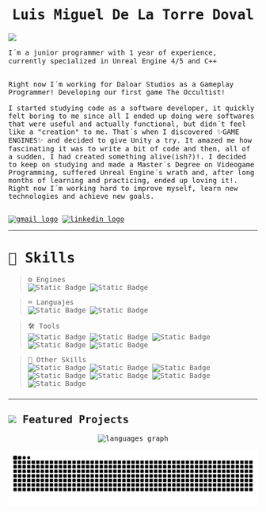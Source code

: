# <div align="center"> <samp>Luis Miguel De La Torre Doval </samp></div>

 <a href="https://theoccultist.com"><img align="center" width="1050px" src="https://media.discordapp.net/attachments/1242433412757848135/1272557046436462793/1500x500.png?ex=66bb689a&is=66ba171a&hm=0eef52abd0629a6aef14eff1f04005b0eb7f15f3f59b9a257830ee7b9aae0279&=&format=webp&quality=lossless&width=1409&height=470" /></a>
 
<samp>
I´m a junior programmer with 1 year of experience, currently specialized in Unreal Engine 4/5 and C++<br /><br />

Right now I´m working for Daloar Studios as a Gameplay Programmer! Developing our first game The Occultist!<br /><br />
I started studying code as a software developer, it quickly felt boring to me since all I ended up doing were softwares that were useful and actually functional, but didn´t feel like a "creation" to me. That´s when I discovered ✨GAME ENGINES✨ and decided to give Unity a try. It amazed me how fascinating it was to write a bit of code and then, all of a sudden, I had created something alive(ish?)!. I decided to keep on studying and made a Master´s Degree on Videogame Programming, suffered Unreal Engine´s wrath and, after long months of learning and practicing, ended up loving it!. Right now I´m working hard to improve myself, learn new technologies and achieve new goals.<br /><br />
</samp>

<div align="left">
  <a href="mailto:gamedevlui@gmail.com"><img src="https://img.shields.io/static/v1?message=Gmail&logo=gmail&label=&color=D14836&logoColor=white&labelColor=&style=for-the-badge" height="35" alt="gmail logo"  /></a>
  <a href="https://www.linkedin.com/in/luismigueldelatorredoval/"><img src="https://img.shields.io/static/v1?message=LinkedIn&logo=linkedin&label=&color=0077B5&logoColor=white&labelColor=&style=for-the-badge" height="35" alt="linkedin logo"  /></a>
</div>

---

# 🧰 Skills

> ⚙️ Engines<br />
![Static Badge](https://img.shields.io/badge/Unreal-0E1128?style=for-the-badge&logo=unrealengine)
![Static Badge](https://img.shields.io/badge/Unity-white?style=for-the-badge&logo=unity&logoColor=black)

> ⌨️ Languajes<br />
![Static Badge](https://img.shields.io/badge/C%2B%2B-%2300599C?style=for-the-badge&logo=cplusplus)
![Static Badge](https://img.shields.io/badge/CSharp-%23A179DC?style=for-the-badge)

> 🛠️ Tools<br />
![Static Badge](https://img.shields.io/badge/Git-%23F05032?style=for-the-badge&logo=git&logoColor=white)
![Static Badge](https://img.shields.io/badge/Github-%23181717?style=for-the-badge&logo=github)
![Static Badge](https://img.shields.io/badge/Perforce-%23404040?style=for-the-badge&logo=perforce)
![Static Badge](https://img.shields.io/badge/Jira-%230052CC?style=for-the-badge&logo=jira)
![Static Badge](https://img.shields.io/badge/Obsidian-%237C3AED?style=for-the-badge&logo=obsidian)

> 🎒 Other Skills<br />
![Static Badge](https://img.shields.io/badge/-%23A8B9CC?style=flat&logo=c&logoColor=white)
![Static Badge](https://img.shields.io/badge/Java-%23DF0207?style=flat)
![Static Badge](https://img.shields.io/badge/-%23512BD4?style=flat&logo=dotnet)
![Static Badge](https://img.shields.io/badge/-%233776AB?style=flat&logo=python&logoColor=white)
![Static Badge](https://img.shields.io/badge/-%23E34F26?style=flat&logo=html5&logoColor=white)
![Static Badge](https://img.shields.io/badge/-%231572B6?style=flat&logo=css3&logoColor=white)
![Static Badge](https://img.shields.io/badge/-%23F7DF1E?style=flat&logo=javascript&logoColor=white)

###

---

## <img src="https://media.giphy.com/media/Vv3whmM9XJpqE/giphy.gif" width="38"> Featured Projects

<div align="center">
  <img src="https://github-readme-stats.vercel.app/api/top-langs?username=maurodesouza&locale=en&hide_title=false&layout=compact&card_width=320&langs_count=5&theme=dracula&hide_border=false" height="150" alt="languages graph"  />
</div>

<br clear="both">

<img src="https://raw.githubusercontent.com/holic-x/holic-x/output/github-contribution-grid-snake-dark.svg" alt="Snake animation" />

###

